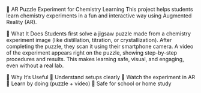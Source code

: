 🧩 AR Puzzle Experiment for Chemistry Learning This project helps students learn chemistry experiments in a fun and interactive way using Augmented Reality (AR).

🌟 What It Does Students first solve a jigsaw puzzle made from a chemistry experiment image (like distillation, titration, or crystallization). After completing the puzzle, they scan it using their smartphone camera. A video of the experiment appears right on the puzzle, showing step-by-step procedures and results. This makes learning safe, visual, and engaging, even without a real lab.

🎯 Why It’s Useful 🔬 Understand setups clearly 🎥 Watch the experiment in AR 🧠 Learn by doing (puzzle + video) 🧱 Safe for school or home study
